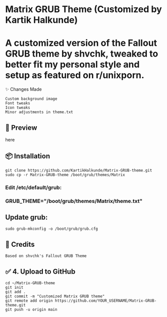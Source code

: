 # Matrix GRUB Theme (Customized by Kartik Halkunde)

# A customized version of the Fallout GRUB theme by shvchk, tweaked to better fit my personal style and setup as featured on r/unixporn.
✨ Changes Made

    Custom background image
    Font tweaks
    Icon tweaks
    Minor adjustments in theme.txt

## 📸 Preview

here

## 📦 Installation
```
git clone https://github.com/KartikHalkunde/Matrix-GRUB-theme.git
sudo cp -r Matrix-GRUB-theme /boot/grub/themes/Matrix
```
### Edit /etc/default/grub:

### GRUB_THEME="/boot/grub/themes/Matrix/theme.txt"

## Update grub:
```
sudo grub-mkconfig -o /boot/grub/grub.cfg
```
## 🙏 Credits

``` Based on shvchk's Fallout GRUB Theme ```

## ✅ 4. Upload to GitHub
```
cd ~/Matrix-GRUB-theme
git init
git add .
git commit -m "Customized Matrix GRUB theme"
git remote add origin https://github.com/YOUR_USERNAME/Matrix-GRUB-theme.git
git push -u origin main
```
